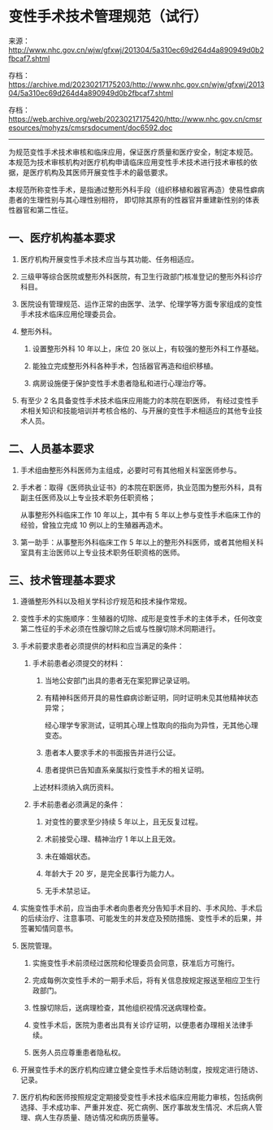 # 变性手术技术管理规范（试行）

来源：<http://www.nhc.gov.cn/wjw/gfxwj/201304/5a310ec69d264d4a890949d0b2fbcaf7.shtml>

存档：<https://archive.md/20230217175203/http://www.nhc.gov.cn/wjw/gfxwj/201304/5a310ec69d264d4a890949d0b2fbcaf7.shtml>

存档：<https://web.archive.org/web/20230217175420/http://www.nhc.gov.cn/cmsresources/mohyzs/cmsrsdocument/doc6592.doc>

---

为规范变性手术技术审核和临床应用，保证医疗质量和医疗安全，制定本规范。
本规范为技术审核机构对医疗机构申请临床应用变性手术技术进行技术审核的依据，是医疗机构及其医师开展变性手术的最低要求。

本规范所称变性手术，是指通过整形外科手段（组织移植和器官再造）使易性癖病患者的生理性别与其心理性别相符，
即切除其原有的性器官并重建新性别的体表性器官和第二性征。

## 一、医疗机构基本要求

1. 医疗机构开展变性手术技术应当与其功能、任务相适应。

1. 三级甲等综合医院或整形外科医院，有卫生行政部门核准登记的整形外科诊疗科目。

1. 医院设有管理规范、运作正常的由医学、法学、伦理学等方面专家组成的变性手术技术临床应用伦理委员会。

1. 整形外科。

   1. 设置整形外科 10 年以上，床位 20 张以上，有较强的整形外科工作基础。

   1. 能独立完成整形外科各种手术，包括器官再造和组织移植。

   1. 病房设施便于保护变性手术患者隐私和进行心理治疗等。

1. 有至少 2 名具备变性手术技术临床应用能力的本院在职医师，
   有经过变性手术相关知识和技能培训并考核合格的、与开展的变性手术相适应的其他专业技术人员。

## 二、人员基本要求

1. 手术组由整形外科医师为主组成，必要时可有其他相关科室医师参与。

1. 手术者：取得《医师执业证书》的本院在职医师，执业范围为整形外科，具有副主任医师及以上专业技术职务任职资格；

   从事整形外科临床工作 10 年以上，其中有 5 年以上参与变性手术临床工作的经验，曾独立完成 10 例以上的生殖器再造术。

1. 第一助手：从事整形外科临床工作 5 年以上的整形外科医师，或者其他相关科室具有主治医师以上专业技术职务任职资格的医师。

## 三、技术管理基本要求

1. 遵循整形外科以及相关学科诊疗规范和技术操作常规。

1. 变性手术的实施顺序：生殖器的切除、成形是变性手术的主体手术，任何改变第二性征的手术必须在性腺切除之后或与性腺切除术同期进行。

1. 手术前要求患者必须提供的材料和应当满足的条件：

   1. 手术前患者必须提交的材料：

      1. 当地公安部门出具的患者无在案犯罪记录证明。

      1. 有精神科医师开具的易性癖病诊断证明，同时证明未见其他精神状态异常；

         经心理学专家测试，证明其心理上性取向的指向为异性，无其他心理变态。

      1. 患者本人要求手术的书面报告并进行公证。

      1. 患者提供已告知直系亲属拟行变性手术的相关证明。

      上述材料须纳入病历资料。

   1. 手术前患者必须满足的条件：

      1. 对变性的要求至少持续 5 年以上，且无反复过程。

      1. 术前接受心理、精神治疗 1 年以上且无效。

      1. 未在婚姻状态。

      1. 年龄大于 20 岁，是完全民事行为能力人。

      1. 无手术禁忌证。

1. 实施变性手术前，应当由手术者向患者充分告知手术目的、手术风险、手术后的后续治疗、注意事项、可能发生的并发症及预防措施、变性手术的后果，并签署知情同意书。

1. 医院管理。

   1. 实施变性手术前须经过医院和伦理委员会同意，获准后方可施行。

   1. 完成每例次变性手术的一期手术后，将有关信息按规定报送至相应卫生行政部门。

   1. 性腺切除后，送病理检查，其他组织视情况送病理检查。

   1. 变性手术后，医院为患者出具有关诊疗证明，以便患者办理相关法律手续。

   1. 医务人员应尊重患者隐私权。

1. 开展变性手术的医疗机构应建立健全变性手术后随访制度，按规定进行随访、记录。

1. 医疗机构和医师按照规定定期接受变性手术技术临床应用能力审核，包括病例选择、手术成功率、严重并发症、死亡病例、医疗事故发生情况、术后病人管理、病人生存质量、随访情况和病历质量等。
